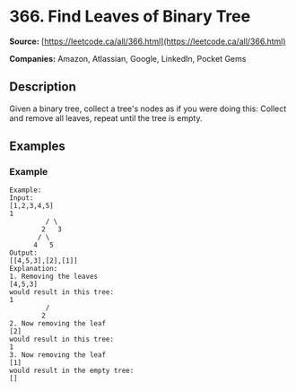 # 366. Find Leaves of Binary Tree

**Source:** [https://leetcode.ca/all/366.html](https://leetcode.ca/all/366.html)

**Companies:** Amazon, Atlassian, Google, LinkedIn, Pocket Gems

## Description

Given a binary tree, collect a tree's nodes as if you were doing this: Collect and remove
        all leaves, repeat until the tree is empty.

## Examples

### Example

```
Example:
Input:
[1,2,3,4,5]
1
         / \
        2   3
       / \
      4   5
Output:
[[4,5,3],[2],[1]]
Explanation:
1. Removing the leaves
[4,5,3]
would result in this tree:
1
         /
        2
2. Now removing the leaf
[2]
would result in this tree:
1
3. Now removing the leaf
[1]
would result in the empty tree:
[]
```

